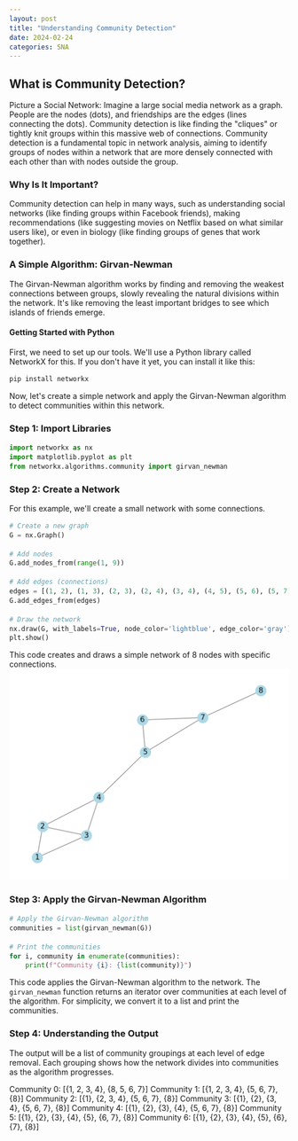 ```yaml
---
layout: post
title: "Understanding Community Detection"
date: 2024-02-24
categories: SNA
---
```


## What is Community Detection?

Picture a Social Network: Imagine a large social media network as a graph. People are the nodes (dots), and friendships are the edges (lines connecting the dots). Community detection is like finding the "cliques" or tightly knit groups within this massive web of connections. Community detection is a fundamental topic in network analysis, aiming to identify groups of nodes within a network that are more densely connected with each other than with nodes outside the group. 

### Why Is It Important?

Community detection can help in many ways, such as understanding social networks (like finding groups within Facebook friends), making recommendations (like suggesting movies on Netflix based on what similar users like), or even in biology (like finding groups of genes that work together).

### A Simple Algorithm: Girvan-Newman

The Girvan-Newman algorithm works by finding and removing the weakest connections between groups, slowly revealing the natural divisions within the network. It's like removing the least important bridges to see which islands of friends emerge.

#### Getting Started with Python

First, we need to set up our tools. We'll use a Python library called NetworkX for this. If you don't have it yet, you can install it like this:

```bash
pip install networkx
```

Now, let's create a simple network and apply the Girvan-Newman algorithm to detect communities within this network.

### Step 1: Import Libraries

```python
import networkx as nx
import matplotlib.pyplot as plt
from networkx.algorithms.community import girvan_newman
```

### Step 2: Create a Network

For this example, we'll create a small network with some connections.

```python
# Create a new graph
G = nx.Graph()

# Add nodes
G.add_nodes_from(range(1, 9))

# Add edges (connections)
edges = [(1, 2), (1, 3), (2, 3), (2, 4), (3, 4), (4, 5), (5, 6), (5, 7), (6, 7), (7, 8)]
G.add_edges_from(edges)

# Draw the network
nx.draw(G, with_labels=True, node_color='lightblue', edge_color='gray')
plt.show()
```

This code creates and draws a simple network of 8 nodes with specific connections.
![Alt text for the image](/assets/images/nodes1.jpg)
### Step 3: Apply the Girvan-Newman Algorithm

```python
# Apply the Girvan-Newman algorithm
communities = list(girvan_newman(G))

# Print the communities
for i, community in enumerate(communities):
    print(f"Community {i}: {list(community)}") 
```

This code applies the Girvan-Newman algorithm to the network. The `girvan_newman` function returns an iterator over communities at each level of the algorithm. For simplicity, we convert it to a list and print the communities.

### Step 4: Understanding the Output

The output will be a list of community groupings at each level of edge removal. Each grouping shows how the network divides into communities as the algorithm progresses. 

Community 0: [{1, 2, 3, 4}, {8, 5, 6, 7}]
Community 1: [{1, 2, 3, 4}, {5, 6, 7}, {8}]
Community 2: [{1}, {2, 3, 4}, {5, 6, 7}, {8}]
Community 3: [{1}, {2}, {3, 4}, {5, 6, 7}, {8}]
Community 4: [{1}, {2}, {3}, {4}, {5, 6, 7}, {8}]
Community 5: [{1}, {2}, {3}, {4}, {5}, {6, 7}, {8}]
Community 6: [{1}, {2}, {3}, {4}, {5}, {6}, {7}, {8}]
